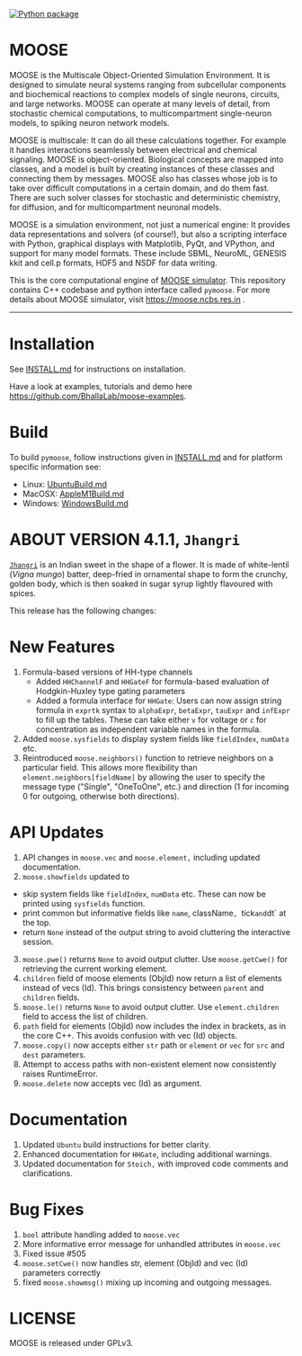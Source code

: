 [![Python package](https://github.com/BhallaLab/moose-core/actions/workflows/pymoose.yml/badge.svg)](https://github.com/BhallaLab/moose-core/actions/workflows/pymoose.yml)

# MOOSE

MOOSE is the Multiscale Object-Oriented Simulation Environment. It is designed
to simulate neural systems ranging from subcellular components and biochemical
reactions to complex models of single neurons, circuits, and large networks. 
MOOSE can operate at many levels of detail, from stochastic chemical 
computations, to multicompartment single-neuron models, to spiking neuron
network models.

MOOSE is multiscale: It can do all these calculations together. For example
it handles interactions seamlessly between electrical and chemical signaling.
MOOSE is object-oriented. Biological concepts are mapped into classes, and
a model is built by creating instances of these classes and connecting them
by messages. MOOSE also has classes whose job is to take over difficult
computations in a certain domain, and do them fast. There are such solver
classes for stochastic and deterministic chemistry, for diffusion, and for 
multicompartment neuronal models.

MOOSE is a simulation environment, not just a numerical engine: It provides
data representations and solvers (of course!), but also a scripting interface
with Python, graphical displays with Matplotlib, PyQt, and VPython, and 
support for many model formats. These include SBML, NeuroML, GENESIS kkit 
and cell.p formats, HDF5 and NSDF for data writing.

This is the core computational engine of [MOOSE
simulator](https://github.com/BhallaLab/moose). This repository
contains C++ codebase and python interface called `pymoose`. For more
details about MOOSE simulator, visit https://moose.ncbs.res.in .


----------
# Installation

See [INSTALL.md](INSTALL.md) for instructions on installation.

Have a look at examples, tutorials and demo here
https://github.com/BhallaLab/moose-examples.

# Build 

To build `pymoose`, follow instructions given in
[INSTALL.md](INSTALL.md) and for platform specific
information see:
- Linux: [UbuntuBuild.md](UbuntuBuild.md)
- MacOSX: [AppleM1Build.md](AppleM1Build.md)
- Windows: [WindowsBuild.md](WindowsBuild.md)

# ABOUT VERSION 4.1.1, `Jhangri`

[`Jhangri`](https://en.wikipedia.org/wiki/Imarti) is an Indian sweet
in the shape of a flower. It is made of white-lentil (*Vigna mungo*)
batter, deep-fried in ornamental shape to form the crunchy, golden
body, which is then soaked in sugar syrup lightly flavoured with
spices.

This release has the following changes:

# New Features
1.  Formula-based versions of HH-type channels 
     - Added `HHChannelF` and `HHGateF` for formula-based evaluation of Hodgkin-Huxley type gating parameters
     - Added a formula interface for `HHGate`: Users can now assign string formula in `exprtk` syntax to `alphaExpr`, `betaExpr`, `tauExpr` and `infExpr` to fill up the               tables. These can take either `v` for voltage or `c` for concentration as independent variable names in the formula.
2. Added `moose.sysfields` to display system fields like `fieldIndex`, `numData` etc. 
3. Reintroduced `moose.neighbors()` function to retrieve neighbors on a particular field. This allows more flexibility than `element.neighbors[fieldName]` by allowing the user to specify the message type ("Single", "OneToOne", etc.) and direction (1 for incoming 0 for outgoing, otherwise both directions).

# API Updates
1. API changes in  `moose.vec` and `moose.element,` including updated documentation.
2. `moose.showfields` updated to 
 - skip system fields like `fieldIndex`, `numData` etc. These can now be printed using `sysfields` function.
 -  print common but informative fields like `name`, className`, `tick` and `dt` at the top.
 - return `None` instead of the output string to avoid cluttering the interactive session.
3. `moose.pwe()` returns `None` to avoid output clutter. Use `moose.getCwe()` for retrieving the current working element.
4. `children` field of moose elements (ObjId) now return a list of elements instead of vecs (Id). This brings consistency between `parent` and `children` fields.
5. `moose.le()` returns `None` to avoid output clutter. Use `element.children` field to access the list of children.
6. `path` field for elements (ObjId) now includes the index in brackets, as in the core C++. This avoids confusion with vec (Id) objects.
7. `moose.copy()` now accepts either `str` path or `element` or `vec` for `src` and `dest` parameters.
8. Attempt to access paths with non-existent element now consistently raises RuntimeError.
9. `moose.delete` now accepts vec (Id) as argument.



# Documentation
1. Updated `Ubuntu` build instructions for better clarity.
2. Enhanced documentation for `HHGate`, including additional warnings.
3. Updated documentation for `Stoich,` with improved code comments and clarifications.

# Bug Fixes
1. `bool` attribute handling added to `moose.vec`
2. More informative error message for unhandled attributes in `moose.vec`
3. Fixed issue #505
4. `moose.setCwe()` now handles str, element (ObjId) and vec (Id) parameters correctly
5. fixed `moose.showmsg()` mixing up incoming and outgoing messages.


   
# LICENSE

MOOSE is released under GPLv3.
